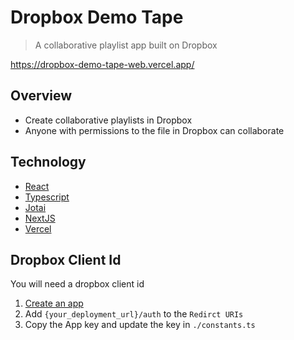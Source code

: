 # Dropbox Demo Tape

> A collaborative playlist app built on Dropbox

https://dropbox-demo-tape-web.vercel.app/

## Overview

- Create collaborative playlists in Dropbox
- Anyone with permissions to the file in Dropbox can collaborate

## Technology

- [React](https://react.dev/)
- [Typescript](https://www.typescriptlang.org/)
- [Jotai](https://jotai.org/)
- [NextJS](https://nextjs.org/)
- [Vercel](https://vercel.com/)

## Dropbox Client Id

You will need a dropbox client id

1. [Create an app](https://www.dropbox.com/developers/apps?)
2. Add `{your_deployment_url}/auth` to the `Redirct URIs`
3. Copy the App key and update the key in `./constants.ts`
